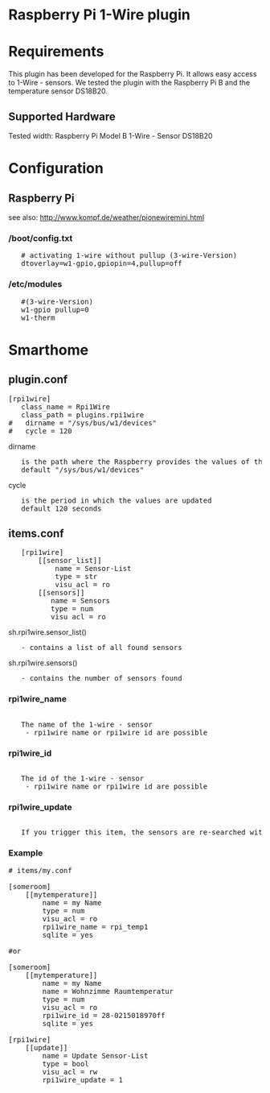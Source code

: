 # Raspberry Pi 1-Wire plugin

# Requirements

This plugin has been developed for the Raspberry Pi. It allows easy access to 1-Wire - sensors.
We tested the plugin with the Raspberry Pi B and the temperature sensor DS18B20.

## Supported Hardware

Tested width:
Raspberry Pi Model B
1-Wire - Sensor DS18B20

# Configuration

## Raspberry Pi

   see also: http://www.kompf.de/weather/pionewiremini.html

### /boot/config.txt
<pre>
   # activating 1-wire without pullup (3-wire-Version)
   dtoverlay=w1-gpio,gpiopin=4,pullup=off
</pre>
### /etc/modules

<pre>
   #(3-wire-Version)
   w1-gpio pullup=0  
   w1-therm
</pre>

# Smarthome

## plugin.conf

<pre>
[rpi1wire]
   class_name = Rpi1Wire
   class_path = plugins.rpi1wire
#   dirname = "/sys/bus/w1/devices"
#   cycle = 120
</pre>

dirname
<pre>
   is the path where the Raspberry provides the values of the 1-wire - sensors
   default "/sys/bus/w1/devices"
</pre>
cycle
<pre>
   is the period in which the values are updated
   default 120 seconds
</pre>   
## items.conf
<pre>
   [rpi1wire]
       [[sensor_list]]
           name = Sensor-List
           type = str
           visu_acl = ro
       [[sensors]]
          name = Sensors
          type = num
          visu_acl = ro
</pre>
sh.rpi1wire.sensor_list()
<pre>
   - contains a list of all found sensors
</pre>
sh.rpi1wire.sensors()
<pre>
   - contains the number of sensors found
</pre>
### rpi1wire_name
<pre>   
   The name of the 1-wire - sensor
    - rpi1wire_name or rpi1wire_id are possible
</pre>   
### rpi1wire_id
<pre>   
   The id of the 1-wire - sensor
    - rpi1wire_name or rpi1wire_id are possible
</pre>   
### rpi1wire_update
<pre>   
   If you trigger this item, the sensors are re-searched without restart the server
</pre>   

### Example


<pre>
# items/my.conf

[someroom]
    [[mytemperature]]
        name = my Name
        type = num
        visu_acl = ro
        rpi1wire_name = rpi_temp1
        sqlite = yes

#or

[someroom]
    [[mytemperature]]
        name = my Name
        name = Wohnzimme Raumtemperatur
        type = num
        visu_acl = ro
        rpi1wire_id = 28-0215018970ff
        sqlite = yes

[rpi1wire]
    [[update]]
        name = Update Sensor-List
        type = bool
        visu_acl = rw
        rpi1wire_update = 1

</pre>

